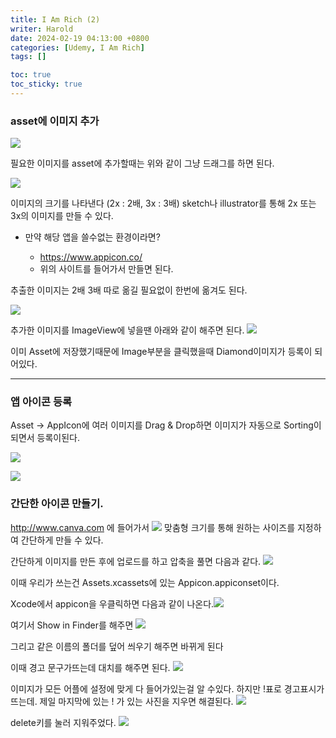 ```yaml
---
title: I Am Rich (2)
writer: Harold
date: 2024-02-19 04:13:00 +0800
categories: [Udemy, I Am Rich]
tags: []

toc: true
toc_sticky: true
---
```

### asset에 이미지 추가

![](https://velog.velcdn.com/images/haroldfromk/post/83f3a632-bc42-4ff5-96a5-dfa1982d4852/image.gif)

필요한 이미지를 asset에 추가할때는 위와 같이 그냥 드래그를 하면 된다.

![](https://velog.velcdn.com/images/haroldfromk/post/86c913b7-7053-41d3-9694-639e44f7eb95/image.png)

이미지의 크기를 나타낸다 (2x : 2배, 3x : 3배)
sketch나 illustrator를 통해 2x 또는 3x의 이미지를 만들 수 있다.

- 만약 해당 앱을 쓸수없는 환경이라면?
	
    - https://www.appicon.co/
    - 위의 사이트를 들어가서 만들면 된다.

추출한 이미지는
2배 3배 따로 옮길 필요없이
한번에 옮겨도 된다.

![](https://velog.velcdn.com/images/haroldfromk/post/51e69582-39fc-4122-a8a7-caf7643e97d7/image.gif)

추가한 이미지를 ImageView에 넣을땐 아래와 같이 해주면 된다.
![](https://velog.velcdn.com/images/haroldfromk/post/1fd9b9e5-6e97-4177-8d1b-7e3b78f7875e/image.gif)

이미 Asset에 저장했기때문에 Image부분을 클릭했을때 Diamond이미지가 등록이 되어있다.

---
### 앱 아이콘 등록

Asset -> AppIcon에 여러 이미지를 Drag & Drop하면 이미지가 자동으로 Sorting이 되면서 등록이된다.

![](https://velog.velcdn.com/images/haroldfromk/post/aae4f304-8c9a-49d7-962c-41feba0eb98c/image.gif)

![](https://velog.velcdn.com/images/haroldfromk/post/15882347-e95e-4f3e-9df7-71f738872bd5/image.png)

### 간단한 아이콘 만들기.
http://www.canva.com 에 들어가서 
![](https://velog.velcdn.com/images/haroldfromk/post/94b15ae7-01bd-4c50-8459-8441dbb0c61e/image.png)
맞춤형 크기를 통해 원하는 사이즈를 지정하여 간단하게 만들 수 있다.

간단하게 이미지를 만든 후에 업로드를 하고 압축을 풀면
다음과 같다.
![](https://velog.velcdn.com/images/haroldfromk/post/0c6c98fb-b5b4-4d5c-99fa-2ac3f7d599ff/image.png)


이때 우리가 쓰는건 Assets.xcassets에 있는 Appicon.appiconset이다.

Xcode에서 appicon을 우클릭하면 다음과 같이 나온다.![](https://velog.velcdn.com/images/haroldfromk/post/021fb36a-0fde-435f-9727-b3e2c5cb8b01/image.png)

여기서 Show in Finder를 해주면
![](https://velog.velcdn.com/images/haroldfromk/post/b49a4b41-8ef1-4a3b-8bab-acbeefabb342/image.gif)

그리고 같은 이름의 폴더를 덮어 씌우기 해주면 바뀌게 된다

이때 경고 문구가뜨는데 대치를 해주면 된다.
![](https://velog.velcdn.com/images/haroldfromk/post/04ab6e6f-751d-4985-8c7b-b3fd81648e5a/image.gif)

이미지가 모든 어플에 설정에 맞게 다 들어가있는걸 알 수있다. 하지만 !표로 경고표시가 뜨는데. 
제일 마지막에 있는 ! 가 있는 사진을 지우면 해결된다.
![](https://velog.velcdn.com/images/haroldfromk/post/1e360aa9-9c67-4910-8b89-7438ab77bc35/image.png)

delete키를 눌러 지워주었다.
![](https://velog.velcdn.com/images/haroldfromk/post/565226f1-5e9f-47b3-a8bf-49e6906d114d/image.gif)
